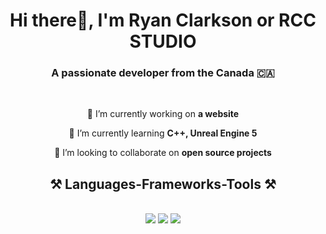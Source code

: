 
<h1 align="center">Hi there👋, I'm Ryan Clarkson or RCC STUDIO </h1>

<h3 align="center">A passionate developer from the Canada 🇨🇦</h3><br/>

<div align="center">

🔭 I’m currently working on **a website**

🌱 I’m currently learning **C++, Unreal Engine 5**

👯 I’m looking to collaborate on **open source projects**



</div>

<h2 align="center">⚒️ Languages-Frameworks-Tools ⚒️</h2>
<br/>
<div align="center">
    <img src="https://skillicons.dev/icons?i=nodejs,nextjs,react,html,css,js,ts" />
    <img src="https://skillicons.dev/icons?i=cpp,cs,dotnet,java,unreal,lua,md" />
    <img src="https://skillicons.dev/icons?i=eclipse,visualstudio,vscode,git,github,vercel,windows" />
</div>
<br></br>

<!--
**RCC-STUDIO/RCC-STUDIO** is a ✨ _special_ ✨ repository because its `README.md` (this file) appears on your GitHub profile.

Here are some ideas to get you started:

- 🔭 I’m currently working on ...
- 🌱 I’m currently learning ...
- 👯 I’m looking to collaborate on ...
- 🤔 I’m looking for help with ...
- 💬 Ask me about ...
- 📫 How to reach me: ...
- 😄 Pronouns: ...
- ⚡ Fun fact: ...
-->
